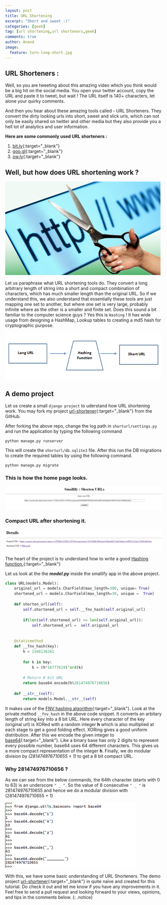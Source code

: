 ```yaml
---
layout: post
title: URL Shortening
excerpt: "Short and sweet :)"
categories: [geek]
tag: [url shortening,url shorteners,geek]
comments: true
author: Anand
image:
  feature: turn-long-short.jpg
---
```


## URL Shorteners :
Well, so you are tweeting about this amazing video which you think would be a big hit on the social media.
You open your twitter account, copy the URL and paste it to tweet, but wait ! The URL itself is 140+ characters, let alone your quirky comments.

And then you hear about these amazing tools called - URL Shorteners. They convert the dirty looking urls into short, sweet and slick urls, which can not only be easily shared on twitter and other media but they also provide you a hell lot of analytics and user information.

**Here are some commonly used URL shorteners :**
1. [bit.ly](https://bitly.com/){:target="_blank"} 
2. [goo.gl](https://goo.gl/){:target="_blank"} 
3. [ow.ly](http://ow.ly/url/shorten-url){:target="_blank"} 


## Well, but how does URL shortening work ?

![url-shortening](/img/url-short.jpg)

Let us paraphrase what URL shortening tools do. They convert a long arbitrary length of string into a short and compact combination of characters, which has much smaller length than the original URL. So if we understand this, we
also understand that essentially these tools are just mapping one set to another, but where one set is very large, probably infinite where as the other is a smaller and finite set. Does this sound a bit familiar to the computer science guys ? Yes this is ``` Hashing ``` ! It has wide usage from designing a HashMap, Lookup tables to creating a md5 hash for cryptographic purpose.

![hashing](/img/hashing.PNG)

## A demo project

Let us create a small ``` django project ``` to uderstand how URL shortening work.
You may fork my project [url-shortener](https://github.com/anandjoshi91/url-shortener){:target="_blank"}  from the GitHub.

After forking the above repo, change the log path in ``` shorturl/settings.py ``` and run the application by typing the following command
~~~
python manage.py runserver
~~~

This will create the ``` shorturl/db.sqlite3 ``` file. After this run the DB migrations to create the required tables by using the following command.
~~~
python manage.py migrate
~~~

### This is how the home page looks.

![url-shortener-home](/img/url-shortener-home.PNG)

### Compact URL after shortening it.
![url-shorten](/img/url-shorten.PNG)

The heart of the project is to understand how to write a good [Hashing function.](http://www.eternallyconfuzzled.com/tuts/algorithms/jsw_tut_hashing.aspx){:target="_blank"}

Let us look at the the **_model.py_** inside the smallify app in the above project.

~~~python
class URL(models.Model):
    original_url = models.CharField(max_length=300, unique= True)
    shortened_url = models.CharField(max_length=30, unique =  True)
    
    def shorten_url(self):
        self.shortened_url = self.__fnv_hash(self.original_url)
        
        if(len(self.shortened_url) >= len(self.original_url)):
            self.shortened_url =  self.original_url
        
        
    @staticmethod
    def __fnv_hash(key):
        h = 2166136261
        
        for k in key:
            h = (h*16777619)^ord(k)
        
        # Return 8 bit URL
        return base64.encode(h%281474976710656)
    
    def __str__(self):
        return models.Model.__str__(self)  
~~~

It makes use of the [FNV hashing algorithm](http://www.isthe.com/chongo/tech/comp/fnv/){:target="_blank"}.
Look at the private method ``` __fnv_hash ``` in the above code snippet. It converts an arbitary length of string _key_ into a 8 bit URL. Here every character of the key (original url) is XORed with a random integer **h** which is also multiplied at each stage to get a good folding effect. XORing gives a good uniform distribution. After this we encode the  given integer to [base64](https://en.wikipedia.org/wiki/Base64){:target="_blank"}. Like a binary base has only 2 digits to represent every possible number, base64 uses 64 different characters. This gives us a more compact representation of the integer **h**. Finally, we do modular division by _(281474976710655 + 1)_ to get a 8 bit compact URL.

### Why 281474976710656 ?

As we can see from the below commands, the 64th character (starts with 0 to 63) is an underscore ``` " _ " ```. So the value of 8 consecutive ``` " _ " ``` is 281474976710655 and hence we do a modular division with (281474976710655 + 1)

![encoding-url-shortener](/img/encoding-url-shortener.PNG)

With this, we have some basic understanding of URL Shorteners. The demo project [url-shortener](https://github.com/anandjoshi91/url-shortener){:target="_blank"} in quite naive and created for this tutorial. Do check it out and let me know if you have any improvements in it. Feel free to send a pull request and looking forward to your views, opinions, and tips in the comments below.
{: .notice}
